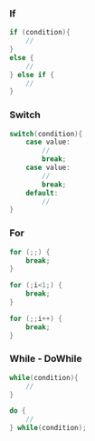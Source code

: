 ### If
```java
if (condition){
    //
}
else {
    //
} else if {
    //
}
```

### Switch

```java
switch(condition){
    case value:
        //
        break;
    case value:
        //
        break;
    default:
        //            
}
```

### For

```java
for (;;) {
    break;
}

for (;i<1;) {
    break;
}

for (;;i++) {
    break;
}
```

### While - DoWhile

```java
while(condition){
    //
}

do {
    //
} while(condition);
```